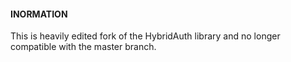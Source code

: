 #### INORMATION

This is heavily edited fork of the HybridAuth library and no longer compatible with the master branch.
